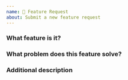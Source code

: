 ```yaml
---
name: 🍭 Feature Request
about: Submit a new feature request
---
```


<!--
Please ensure the feature requested is not listed in [documentation](https://docs.rsshub.app/en) or [issue](https://github.com/DIYgod/RSSHub/issues), and provide all the information required by this template.
Otherwise the issue will be closed immediately.
-->

### What feature is it?

### What problem does this feature solve?

### Additional description
